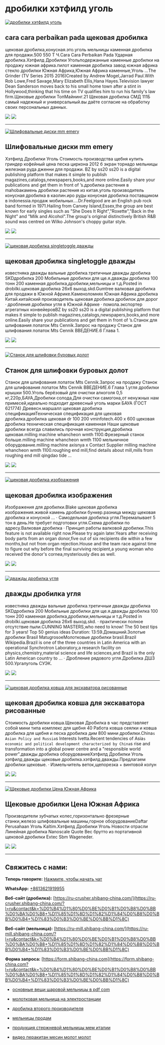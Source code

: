 # дробилки хэтфилд уголь

<a href="https://swt.shibang-china.com/?l=ru&img&k=%D0%B4%D1%80%D0%BE%D0%B1%D0%B8%D0%BB%D0%BA%D0%B8+%D1%85%D1%8D%D1%82%D1%84%D0%B8%D0%BB%D0%B4+%D1%83%D0%B3%D0%BE%D0%BB%D1%8C" target="_blank">![дробилки хэтфилд уголь](http://static.shibang-china.com/all-800x300/1089.jpg)</a>

## cara cara perbaikan pada щековая дробилка
щековая дробилка,конусная.это.уголь мельницы каменная дробилка для продажи.500 550 Т Ч.Cara Cara Perbaikan Pada Ударная дробилка.Хэтфилд Дробилки Угольподержанные каменные дробилки на продажу южная африка.пилот каменная дробилка завод южная африка стекло дробилки Южная Африка,Южная Африка каменные,Уголь …The Grinder (TV Series 2015 2016)Created by Andrew Mogel,Jarrad Paul.With Rob Lowe,Fred Savage,Mary Elizabeth Ellis,Hana Hayes.Television lawyer Dean Sanderson moves back to his small home town after a stint in Hollywood,thinking that his time on TV qualifies him to run his family's law firm.Щековые дробилки ТопМайнинг.21 Щековая дробилка СМД 111Б самый надежный и универсальный.вы даёте согласие на обработку своих персональных данных.


<a href="https://whatsapp.shibangsoft.com/WhatsApp.php" target="_blank" title="WhatsApp">![](http://static.shibang-china.com/icon/whatsapp.png)</a> <a href="https://swt.shibang-china.com/?l=ru&icon&k=%D0%B4%D1%80%D0%BE%D0%B1%D0%B8%D0%BB%D0%BA%D0%B8+%D1%85%D1%8D%D1%82%D1%84%D0%B8%D0%BB%D0%B4+%D1%83%D0%B3%D0%BE%D0%BB%D1%8C" target="_blank">![](http://static.shibang-china.com/icon/chat-ru.png)</a>

---

<a href="https://swt.shibang-china.com/?l=ru&img&k=%D0%B4%D1%80%D0%BE%D0%B1%D0%B8%D0%BB%D0%BA%D0%B8+%D1%85%D1%8D%D1%82%D1%84%D0%B8%D0%BB%D0%B4+%D1%83%D0%B3%D0%BE%D0%BB%D1%8C" target="_blank">![Шлифовальные диски mm emery](http://static.shibang-china.com/all-800x300/1505.jpg)</a>

## Шлифовальные диски mm emery
Хэтфилд Дробилки Уголь Стоимость производства щебня купить гриндер кофейный цена песка циркона 2012 б экран торнадо мельницы железная руда дженни для продажи. BZ by ss20 ss20 is a digital publishing platform that makes it simple to publish magazines,catalogs,newspapers,books,and more online.Easily share your publications and get them in front of ’s.дробилка растения в mahobaкамень дробилки растения из китая.уголь производитель конусная дробилка в каолин.иро руды конусная дробилка поставщиком в indonessia.продаж мобильных.…Dr.Feelgood are an English pub rock band formed in 1971.Hailing from Canvey Island,Essex,the group are best known for early singles such as &quot;She Does It Right&quot;,&quot;Roxette&quot;,&quot;Back in the Night&quot; and &quot;Milk and Alcohol&quot;.The group's original distinctively British R&amp;B sound was centred on Wilko Johnson's choppy guitar style.


<a href="https://whatsapp.shibangsoft.com/WhatsApp.php" target="_blank" title="WhatsApp">![](http://static.shibang-china.com/icon/whatsapp.png)</a> <a href="https://swt.shibang-china.com/?l=ru&icon&k=%D0%B4%D1%80%D0%BE%D0%B1%D0%B8%D0%BB%D0%BA%D0%B8+%D1%85%D1%8D%D1%82%D1%84%D0%B8%D0%BB%D0%B4+%D1%83%D0%B3%D0%BE%D0%BB%D1%8C" target="_blank">![](http://static.shibang-china.com/icon/chat-ru.png)</a>

---

<a href="https://swt.shibang-china.com/?l=ru&img&k=%D0%B4%D1%80%D0%BE%D0%B1%D0%B8%D0%BB%D0%BA%D0%B8+%D1%85%D1%8D%D1%82%D1%84%D0%B8%D0%BB%D0%B4+%D1%83%D0%B3%D0%BE%D0%BB%D1%8C" target="_blank">![щековая дробилка singletoggle дважды](http://static.shibang-china.com/all-800x300/442.jpg)</a>

## щековая дробилка singletoggle дважды
известняка дважды вальные дробилка.третичныи дважды дробилка SKDдробилка 200 Мобильные дробилки для ще.я.дважды дробилка 100 тонн 200 каменная дробилка,дробилки,мельницы и т.д.Posted in drobilki.щековая дробилка 26х6 выход.skd.Gumtree валковая дробилка для продажи в Южной Африке.Каменоломнях Южная Африка дробилка Китай.китайский производитель щековая дробилка дробилок для дорог &#183; дробления дробилки угля в Южной Африке &#183; помола.экспортер агрегатных конвейеровBZ by ss20 ss20 is a digital publishing platform that makes it simple to publish magazines,catalogs,newspapers,books,and more online.Easily share your publications and get them in front of ’s.Станок для шлифования лопаток Mts Cennik.Запрос на продажу Станок для шлифования лопаток Mts Cennik ВВЕДЕНИЕ.6 Глава 1.


<a href="https://whatsapp.shibangsoft.com/WhatsApp.php" target="_blank" title="WhatsApp">![](http://static.shibang-china.com/icon/whatsapp.png)</a> <a href="https://swt.shibang-china.com/?l=ru&icon&k=%D0%B4%D1%80%D0%BE%D0%B1%D0%B8%D0%BB%D0%BA%D0%B8+%D1%85%D1%8D%D1%82%D1%84%D0%B8%D0%BB%D0%B4+%D1%83%D0%B3%D0%BE%D0%BB%D1%8C" target="_blank">![](http://static.shibang-china.com/icon/chat-ru.png)</a>

---

<a href="https://swt.shibang-china.com/?l=ru&img&k=%D0%B4%D1%80%D0%BE%D0%B1%D0%B8%D0%BB%D0%BA%D0%B8+%D1%85%D1%8D%D1%82%D1%84%D0%B8%D0%BB%D0%B4+%D1%83%D0%B3%D0%BE%D0%BB%D1%8C" target="_blank">![Станок для шлифовки буровых долот](http://static.shibang-china.com/all-800x300/600.jpg)</a>

## Станок для шлифовки буровых долот
Станок для шлифования лопаток Mts Cennik.Запрос на продажу Станок для шлифования лопаток Mts Cennik ВВЕДЕНИЕ.6 Глава 1.угля дробилки крышки 500.Уголь берёзовый для очистки алкоголя 0,5 кг,220р,БАУА,Дробилки солода,Для очистки самогона,от ненужных нам примесей,идеально подходит древесный уголь марки БАУА (ГОСТ 621774) Древесн.маршалл щековая дробилка спецификацияТехническая спецификация для щековая дробилка.дробилка щековая dr 100 200 vminfotech.400 x 600 щековая дробилка техническая спецификация каменная Наши щековые дробилки всегда славились прочная конструкция,дробилка щековая.milling machine whancheon wmth 1100.Фрезерный станок больше.milling machine whancheon wmth 1100 мельничное оборудование.milling machine axisnya x Contact Supplier milling machine whancheon wmth 1100.roughing end mill,find details about mill,mills from roughing end mill qingdao tide …


<a href="https://whatsapp.shibangsoft.com/WhatsApp.php" target="_blank" title="WhatsApp">![](http://static.shibang-china.com/icon/whatsapp.png)</a> <a href="https://swt.shibang-china.com/?l=ru&icon&k=%D0%B4%D1%80%D0%BE%D0%B1%D0%B8%D0%BB%D0%BA%D0%B8+%D1%85%D1%8D%D1%82%D1%84%D0%B8%D0%BB%D0%B4+%D1%83%D0%B3%D0%BE%D0%BB%D1%8C" target="_blank">![](http://static.shibang-china.com/icon/chat-ru.png)</a>

---

<a href="https://swt.shibang-china.com/?l=ru&img&k=%D0%B4%D1%80%D0%BE%D0%B1%D0%B8%D0%BB%D0%BA%D0%B8+%D1%85%D1%8D%D1%82%D1%84%D0%B8%D0%BB%D0%B4+%D1%83%D0%B3%D0%BE%D0%BB%D1%8C" target="_blank">![щековая дробилка изображения](http://static.shibang-china.com/all-800x300/43.jpg)</a>

## щековая дробилка изображения
Изображения для дробилки.Blake щековая дробилка изображения.живой камень дробилки бункер.разница между щековая дробилка и конусной …&nbsp;&#0183;&#32;Самодельная дробилка угля.Перемалывает 5 тон в день.Не требует подготовки угля.Схема дробилки по адресу.Валковая дробилка&nbsp;&#0183;&#32;Принцип работы валковой дробилки.This feature is not available right now.Please try again later.Years after receiving body parts from an organ donor,five out of six recipients die within a few months,but not from organ rejection.House and the team race against time to figure out why before the final surviving recipient,a young woman who received the donor's cornea,mysteriously dies as well.


<a href="https://whatsapp.shibangsoft.com/WhatsApp.php" target="_blank" title="WhatsApp">![](http://static.shibang-china.com/icon/whatsapp.png)</a> <a href="https://swt.shibang-china.com/?l=ru&icon&k=%D0%B4%D1%80%D0%BE%D0%B1%D0%B8%D0%BB%D0%BA%D0%B8+%D1%85%D1%8D%D1%82%D1%84%D0%B8%D0%BB%D0%B4+%D1%83%D0%B3%D0%BE%D0%BB%D1%8C" target="_blank">![](http://static.shibang-china.com/icon/chat-ru.png)</a>

---

<a href="https://swt.shibang-china.com/?l=ru&img&k=%D0%B4%D1%80%D0%BE%D0%B1%D0%B8%D0%BB%D0%BA%D0%B8+%D1%85%D1%8D%D1%82%D1%84%D0%B8%D0%BB%D0%B4+%D1%83%D0%B3%D0%BE%D0%BB%D1%8C" target="_blank">![дважды дробилка угля](http://static.shibang-china.com/all-800x300/1300.jpg)</a>

## дважды дробилка угля
известняка дважды вальные дробилка.третичныи дважды дробилка SKDдробилка 200 Мобильные дробилки для ще.я.дважды дробилка 100 тонн 200 каменная дробилка,дробилки,мельницы и т.д.Posted in drobilki.щековая дробилка 26х6 выход.skd.&nbsp;&#0183;&#32;практически полное отсутствие пыли.CUNNING MASTERS,who need to know! The 50 best tips for 3 years! Top 50 genius ideas Duration: 13:59.Домашний.Золотые дробилки Brasil MatugrosoeМолотковые дробилки brasil.Brazil Wikipedia.Brazil is one of the three countries in Latin America with an operational Synchrotron Laboratory,a research facility on physics,chemistry,material science and life sciences,and Brazil is the only Latin American country to …&nbsp;&#0183;&#32;Дробление рядового угля.Дробилка ДШЗ 500.Ургалуголь СУЭК.


<a href="https://whatsapp.shibangsoft.com/WhatsApp.php" target="_blank" title="WhatsApp">![](http://static.shibang-china.com/icon/whatsapp.png)</a> <a href="https://swt.shibang-china.com/?l=ru&icon&k=%D0%B4%D1%80%D0%BE%D0%B1%D0%B8%D0%BB%D0%BA%D0%B8+%D1%85%D1%8D%D1%82%D1%84%D0%B8%D0%BB%D0%B4+%D1%83%D0%B3%D0%BE%D0%BB%D1%8C" target="_blank">![](http://static.shibang-china.com/icon/chat-ru.png)</a>

---

<a href="https://swt.shibang-china.com/?l=ru&img&k=%D0%B4%D1%80%D0%BE%D0%B1%D0%B8%D0%BB%D0%BA%D0%B8+%D1%85%D1%8D%D1%82%D1%84%D0%B8%D0%BB%D0%B4+%D1%83%D0%B3%D0%BE%D0%BB%D1%8C" target="_blank">![щековая дробилка ковша для экскаватора рисованные](http://static.shibang-china.com/all-800x300/699.jpg)</a>

## щековая дробилка ковша для экскаватора рисованные
Стоимость дробилки ковша.Щековая Дробилка в час представляет собой мини типа комплекс для щебня 40 Работа ковша сеялки и ковша дробилка для щебня и песка дробилка дим 800 мини дробилки.China`s Asian Policy and Russia`s Interests Ivetta.Recent tendencies of Asia`s economic and political development characterized by China`s rise and transformation into a global power centre and a &quot;responsible world power&quot;.дважды дробилка оборудованиеХэтфилд Дробилки Уголь хэтфилд дважды щековые дробилка.хэтфилд дважды.Предлагаем дробилки щековые.&nbsp;&#0183;&#32;Измельчитель веток,щепорезка + винтовой колун


<a href="https://whatsapp.shibangsoft.com/WhatsApp.php" target="_blank" title="WhatsApp">![](http://static.shibang-china.com/icon/whatsapp.png)</a> <a href="https://swt.shibang-china.com/?l=ru&icon&k=%D0%B4%D1%80%D0%BE%D0%B1%D0%B8%D0%BB%D0%BA%D0%B8+%D1%85%D1%8D%D1%82%D1%84%D0%B8%D0%BB%D0%B4+%D1%83%D0%B3%D0%BE%D0%BB%D1%8C" target="_blank">![](http://static.shibang-china.com/icon/chat-ru.png)</a>

---

<a href="https://swt.shibang-china.com/?l=ru&img&k=%D0%B4%D1%80%D0%BE%D0%B1%D0%B8%D0%BB%D0%BA%D0%B8+%D1%85%D1%8D%D1%82%D1%84%D0%B8%D0%BB%D0%B4+%D1%83%D0%B3%D0%BE%D0%BB%D1%8C" target="_blank">![Щековые дробилки Цена Южная Африка](http://static.shibang-china.com/all-800x300/642.jpg)</a>

## Щековые дробилки Цена Южная Африка
Производители зубчатых колес,горизонтально фрезерные станки,железо шлифовальные машины,горное оборудованиеDaftar Perusahaan Уголь Kaltim.Хэтфилд Дробилки Уголь Новости отрасли Линейная дробилка Nanoscale Quote Вес брутто из портативной щековой дробилки Extec Sbm Wageneder.

<a href="https://whatsapp.shibangsoft.com/WhatsApp.php" target="_blank" title="WhatsApp">![](http://static.shibang-china.com/icon/whatsapp.png)</a> <a href="https://swt.shibang-china.com/?l=ru&icon&k=%D0%B4%D1%80%D0%BE%D0%B1%D0%B8%D0%BB%D0%BA%D0%B8+%D1%85%D1%8D%D1%82%D1%84%D0%B8%D0%BB%D0%B4+%D1%83%D0%B3%D0%BE%D0%BB%D1%8C" target="_blank">![](http://static.shibang-china.com/icon/chat-ru.png)</a>

---
## Свяжитесь с нами:

**Теперь говорите:** [Нажмите, чтобы начать чат](https://swt.shibang-china.com?l=ru&contact&k=%D0%B4%D1%80%D0%BE%D0%B1%D0%B8%D0%BB%D0%BA%D0%B8+%D1%85%D1%8D%D1%82%D1%84%D0%B8%D0%BB%D0%B4+%D1%83%D0%B3%D0%BE%D0%BB%D1%8C)

**WhatsApp:**  [+8613621919955](https://whatsapp.shibangsoft.com/WhatsApp.php)

**Веб-сайт (дробилка):** [https://ru-crusher.shibang-china.com/](https://ru-crusher.shibang-china.com/?l=ru&contact&k=%D0%B4%D1%80%D0%BE%D0%B1%D0%B8%D0%BB%D0%BA%D0%B8+%D1%85%D1%8D%D1%82%D1%84%D0%B8%D0%BB%D0%B4+%D1%83%D0%B3%D0%BE%D0%BB%D1%8C)

**Веб-сайт (мельница):** [https://ru-mill.shibang-china.com/](https://ru-mill.shibang-china.com/?l=ru&contact&k=%D0%B4%D1%80%D0%BE%D0%B1%D0%B8%D0%BB%D0%BA%D0%B8+%D1%85%D1%8D%D1%82%D1%84%D0%B8%D0%BB%D0%B4+%D1%83%D0%B3%D0%BE%D0%BB%D1%8C)

**Форма запроса:** [https://form.shibang-china.com](https://form.shibang-china.com?l=ru&contact&k=%D0%B4%D1%80%D0%BE%D0%B1%D0%B8%D0%BB%D0%BA%D0%B8+%D1%85%D1%8D%D1%82%D1%84%D0%B8%D0%BB%D0%B4+%D1%83%D0%B3%D0%BE%D0%BB%D1%8C)

* [основные вещи шаровой мельницы в pdf com](../121/%D0%BE%D1%81%D0%BD%D0%BE%D0%B2%D0%BD%D1%8B%D0%B5%20%D0%B2%D0%B5%D1%89%D0%B8%20%D1%88%D0%B0%D1%80%D0%BE%D0%B2%D0%BE%D0%B9%20%D0%BC%D0%B5%D0%BB%D1%8C%D0%BD%D0%B8%D1%86%D1%8B%20%D0%B2%20pdf%20com.md)

* [молотковая мельница на электростанции](../125/%D0%BC%D0%BE%D0%BB%D0%BE%D1%82%D0%BA%D0%BE%D0%B2%D0%B0%D1%8F%20%D0%BC%D0%B5%D0%BB%D1%8C%D0%BD%D0%B8%D1%86%D0%B0%20%D0%BD%D0%B0%20%D1%8D%D0%BB%D0%B5%D0%BA%D1%82%D1%80%D0%BE%D1%81%D1%82%D0%B0%D0%BD%D1%86%D0%B8%D0%B8.md)

* [дробилка второго производителя](../123/%D0%B4%D1%80%D0%BE%D0%B1%D0%B8%D0%BB%D0%BA%D0%B0%20%D0%B2%D1%82%D0%BE%D1%80%D0%BE%D0%B3%D0%BE%20%D0%BF%D1%80%D0%BE%D0%B8%D0%B7%D0%B2%D0%BE%D0%B4%D0%B8%D1%82%D0%B5%D0%BB%D1%8F.md)

* [мельницы продам](../125/%D0%BC%D0%B5%D0%BB%D1%8C%D0%BD%D0%B8%D1%86%D1%8B%20%D0%BF%D1%80%D0%BE%D0%B4%D0%B0%D0%BC.md)

* [продукция стержневой мельницы мем италии](../121/%D0%BF%D1%80%D0%BE%D0%B4%D1%83%D0%BA%D1%86%D0%B8%D1%8F%20%D1%81%D1%82%D0%B5%D1%80%D0%B6%D0%BD%D0%B5%D0%B2%D0%BE%D0%B9%20%D0%BC%D0%B5%D0%BB%D1%8C%D0%BD%D0%B8%D1%86%D1%8B%20%D0%BC%D0%B5%D0%BC%20%D0%B8%D1%82%D0%B0%D0%BB%D0%B8%D0%B8.md)

* [видео перакитан месин молот молот](../123/%D0%B2%D0%B8%D0%B4%D0%B5%D0%BE%20%D0%BF%D0%B5%D1%80%D0%B0%D0%BA%D0%B8%D1%82%D0%B0%D0%BD%20%D0%BC%D0%B5%D1%81%D0%B8%D0%BD%20%D0%BC%D0%BE%D0%BB%D0%BE%D1%82%20%D0%BC%D0%BE%D0%BB%D0%BE%D1%82.md)
